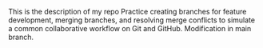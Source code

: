 This is the description of my repo
Practice creating branches for feature development, merging branches, and resolving merge conflicts to simulate a common collaborative workflow on Git and GitHub.
 Modification in main branch.